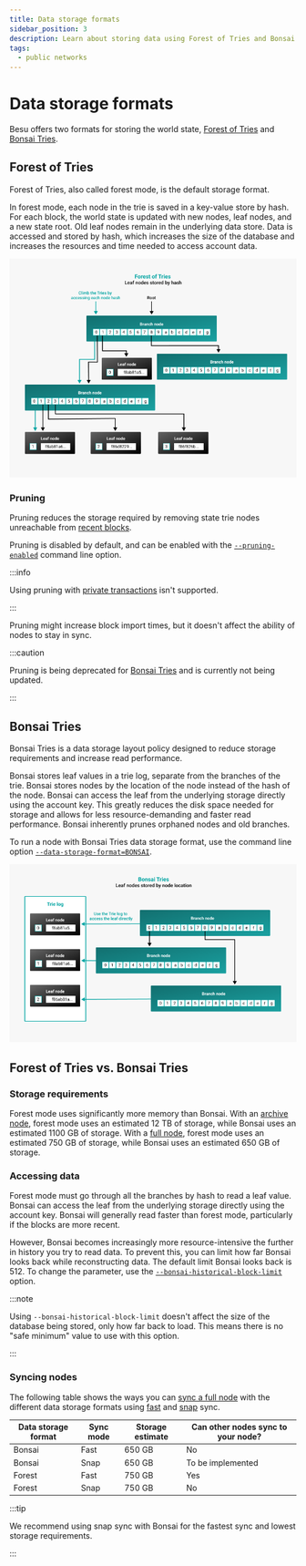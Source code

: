 ```yaml
---
title: Data storage formats
sidebar_position: 3
description: Learn about storing data using Forest of Tries and Bonsai Tries.
tags:
  - public networks
---
```


# Data storage formats

Besu offers two formats for storing the world state, [Forest of Tries](#forest-of-tries) and [Bonsai Tries](#bonsai-tries).

## Forest of Tries

Forest of Tries, also called forest mode, is the default storage format.

In forest mode, each node in the trie is saved in a key-value store by hash. For each block, the world state is updated with new nodes, leaf nodes, and a new state root. Old leaf nodes remain in the underlying data store. Data is accessed and stored by hash, which increases the size of the database and increases the resources and time needed to access account data.

<p align="center">

![forest_of_tries](../../assets/images/forest_of_tries.png)

</p>

### Pruning

Pruning reduces the storage required by removing state trie nodes unreachable from [recent blocks](../../public-networks/reference/cli/options.md#pruning-blocks-retained).

Pruning is disabled by default, and can be enabled with the [`--pruning-enabled`](../../public-networks/reference/cli/options.md#pruning-enabled) command line option.

:::info

Using pruning with [private transactions](../../private-networks/concepts/privacy/private-transactions)
isn't supported.

:::

Pruning might increase block import times, but it doesn't affect the ability of nodes to stay in sync.

:::caution

Pruning is being deprecated for [Bonsai Tries](#bonsai-tries) and is currently not being updated.

:::

## Bonsai Tries

Bonsai Tries is a data storage layout policy designed to reduce storage requirements and increase read performance.

Bonsai stores leaf values in a trie log, separate from the branches of the trie. Bonsai stores nodes by the location of the node instead of the hash of the node. Bonsai can access the leaf from the underlying storage directly using the account key. This greatly reduces the disk space needed for storage and allows for less resource-demanding and faster read performance. Bonsai inherently prunes orphaned nodes and old branches.

To run a node with Bonsai Tries data storage format, use the command line option [`--data-storage-format=BONSAI`](../reference/cli/options.md#data-storage-format).

<p align="center">

![Bonsai_tries](../../assets/images/Bonsai_tries.png)

</p>

## Forest of Tries vs. Bonsai Tries

### Storage requirements

Forest mode uses significantly more memory than Bonsai. With an [archive node](../get-started/connect/sync-node.md#run-an-archive-node), forest mode uses an estimated 12 TB of storage, while Bonsai uses an estimated 1100 GB of storage. With a [full node](../get-started/connect/sync-node.md#run-a-full-node), forest mode uses an estimated 750 GB of storage, while Bonsai uses an estimated 650 GB of storage.

### Accessing data

Forest mode must go through all the branches by hash to read a leaf value. Bonsai can access the leaf from the underlying storage directly using the account key. Bonsai will generally read faster than forest mode, particularly if the blocks are more recent.

However, Bonsai becomes increasingly more resource-intensive the further in history you try to read data. To prevent this, you can limit how far Bonsai looks back while reconstructing data. The default limit Bonsai looks back is 512. To change the parameter, use the [`--bonsai-historical-block-limit`](../reference/cli/options.md#bonsai-historical-block-limit) option.

:::note

Using `--bonsai-historical-block-limit` doesn't affect the size of the database being stored, only how far back to load. This means there is no "safe minimum" value to use with this option.

:::

### Syncing nodes

The following table shows the ways you can [sync a full node](../get-started/connect/sync-node.md#run-a-full-node) with the different data storage formats using [fast](../get-started/connect/sync-node.md#fast-synchronization) and [snap](../get-started/connect/sync-node.md#snap-synchronization) sync.

| Data storage format | Sync mode | Storage estimate | Can other nodes sync to your node? |
| --- | --- | --- | --- |
| Bonsai | Fast | 650 GB | No |
| Bonsai | Snap | 650 GB | To be implemented |
| Forest | Fast | 750 GB | Yes |
| Forest | Snap | 750 GB | No |

:::tip

We recommend using snap sync with Bonsai for the fastest sync and lowest storage requirements.

:::
